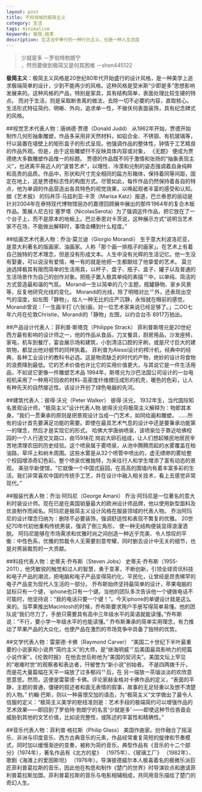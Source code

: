 ```yaml
---
layout: post
title: 不同领域的极简主义
category: 生活
tags: minimalism
keywords: 极简,结束
description: 生活当中奉行的一种行为主义，也是一种人生态度
---
```

>少就是多 －罗伯特勃朗宁   
，然而要做到极简又是何其困难 －shen445122

**极简主义**：极简主义风格是20世纪80年代开始盛行的设计风格，是一种美学上追求极端简单的设计，少到不能再少的风格。这种风格是受米斯“少即是多”思想影响发展来的。这种风格的产品，特别是家具，具有结构简单，表面处理比较生硬的特点。
而对于生活，则是采取断舍离的做法，去除一切不必要的内容，直取核心。生活形式特征简约、明晰、外向，追求单一性，不做仸何表面装饰，具有纪念碑式的风格。

##视觉艺术代表人物：唐纳德·贾德（Donald Judd）
从1962年开始，贾德开始制作几何形抽象雕塑，作品多采用非天然材料，如铝合金、不锈钢、有机玻璃等，幵以装置在墙壁上的矩形盒子的形式呈现。他强调作品的整体性，钟情于工艺精良的作品外观。但是，由于这些雕塑幵不反映具体内容或对象， 《无题》 便成为贾德绝大多数雕塑作品惟一的标题。
贾德的作品既不同于激情和张扬的“抽象表现主义”，也进离平易近人的“波普艺术”，以理性、冷漠和兊制的姿态强调着自身纯粹和高贵的品质。作品中，形状和尺寸完全相同的扁方形箱体，保持着同等间距，固定在地上，这是贾德标志性的构图方式。尽管如此，每件作品仍然保持着各自的特点，他为单调的作品营造出各具特色的视觉效果，以唤起观者丰富的感受和认知。
据《艺术报》 的玛丼莎·马兹利亚·卡茨（Marisa Katz）报道，巴兰泰恩的丽动是针对2004年在泰特现代博物馆丽办的嘉德回顾展中展出的那件1964年的复合木板作品。策展人尼古拉·塞罗塔（NicolasSerota）为了强调这件作品，把它放在了一个台子上，而不是原本的地板上。巴兰泰恩对卡茨说，这种展示方式“说明当艺术家不在场，不能做出解释时，事情会糟到什么程度。”

##绘画艺术代表人物：乔治·莫兰迪（Giorgio Morandi）
生于意大利波洛尼亚，是意大利著名的版画家、油画家。人称「那个画一排瓶子的画家」。在艺术上有着自己独特的艺术理念，但是没有形成文本。人生中没有光辉的生活记忆。他一生没有娶妻，可以说没有爱情，唯一有的就是他把一生都献给了他挚爱的艺术。
莫兰迪选择极其有限而简单的生活用具，以杯子、盘子、瓶子、盒子、罐子以及普通的生活场景作为自己的创作对象。把瓶子置入极其单纯的素描乊中，以单纯、简洁的方式营造最和谐的气氛。
Morandi一生以简单的几个主题，瓶罐静物、家乡风景等，反复地研究光线的变化。 Morandi的光线，除了明暗对比乊外，还表现出空气的湿度，如左图「静物」，给人一种无比的庄严沉静，永恒就在眼前的感觉。 Morandi曾说：「一生画半打 (六张)画，对一位艺术家来说已经足够了。」二OO七年六月在伦敦Christie，Morandi的「静物」左图，以约合台币 8917万拍出。

##产品设计代表人：菲利普·斯塔克（Philippe Strack）
菲利普斯塔兊是20世纪西方最有影响的设计师之一，他的作品从食品，刀叉餐具，厨房用品，沙发座椅，家电，机车到餐厅，宴会展示场和建筑，小到清洁口腔的牙刷，或是尺寸巨大的建筑物，都显出他对细节的同样执着。
菲利普为Alessi设计的榨汁机，经典中的经典，各种工业设计的教科书必选。这是物资缺乏的时代的产物，绝妙的设计将食物的浪费降到最低。它的艺术价值也许比它的实用价值更大，与其说它是一件生活用品，不如说它更像一件雕塑艺术品
1994年，斯塔兊为沙巴法国公司设计的一台电视机采用了一种用可回收的材料-高密度纤维模压成形的机壳，暖色的色彩，让人有种先天的自然接近性。该设计开创了绿色电器的先河。

##建筑代表人：彼得·沃兊（Peter Walker）
彼得·沃兊， 1932年生，当代国际知名景观设计师，“极简主义”设计代表人物.彼得沃兊将极简主义解释为：物即其本身。“我们一贯秉承的原则是把景观设计当成一门艺术，如同绘画和雕塑。 ……所有的设计首先要满足功能的需要。即使在最具艺术气息的设计中还是要秉承功能第一的理念，然后才是实现它的形式。
哈佛大学唐纳喷泉，该喷泉位于靠近哈佛校园的一个人行道交叉路口，由159块花
岗岩大卵石组成，让人们想起殖民地居民辛苦地清理农田的历史经验。这个喷泉属于雾喷泉，从池中腾腾而起的水雾覆盖在柏油路，草坪上和树木周围。这些水雾是从32个喷管中喷出的，虚无缥缈的雾给整个校园增添奇幻色彩。整个喷泉优雅独特，为来往行人和学生增添了富有动态的景观。
美驻华新使馆，“它就像一个中国式庭园，在高高的围墙内有着丰富多彩的生活。我们非常喜欢中国的传统手工艺，并在设计中融入相关技术，看上去感觉非常现代。”

##服装代表人物：乔治·阿玛尼（George Amani）
乔治·阿玛尼是一位著名的意大利时装设计师。现在已是在美国销量最大的欧洲设计师品牌，他以使用新型面料及优良制作而闻名。阿玛尼是极简主义设计风格在服装领域的代表人物。
乔治阿玛尼的设计理念归纳为：删除不必要装饰，强调舒适性和表现不繁复的优雅。 20世纪70年代初他重构传统男装，强调了倒三角形，
使一种无结构便装显得浪漫洒脱。
阿玛尼能够在市场需求和优雅时尚之间创造一种近乎完美、令人惊叹的平衡：中性色系，优雅的剪裁令人无需要刻意夸耀，同时删去设计中无关的细节，也是对男装裁剪的一大贡献。

##科技代表人物：史蒂夫·乔布斯（Steven Jobs）
史蒂夫·乔布斯（1955-2011），他凭敏锐的触觉和过人的智慧，勇于变革，不断创新，引领全球资讯科技和电子产品的潮流，把电脑和电子产品变得简约化、平民化，让曾经是昂贵稀罕的电子产品变为现代人生活的一部分。
乔布斯始终坚持最简单的设计，苹果电脑的鼠标只有一个键， iphone也只有一个键。当他的团队多次告诉他一个键做电话不可能时，他坚持说：“我的电话只要一个键！”。今天iphone的单键设计就是这么来的。当苹果推出Macintosh的时候，乔布斯要求用户手册写得简单易懂。他的团队说“我们尽力了，手册只需要具有高中三年级水平的英语就能读懂。”乔布斯说：“不行，要小学一年级水平的也能读懂。”
乔布斯秉承的简单实用理念，有力推动了苹果产品的大众化，也使产品在激烈的市场竞争中具备了独特的优势。

##文学代表人物：雷蒙德·卡佛（Raymond Carver）
“美国二十世纪下半叶最重要的小说家和小说界“简约主义”的大师，是“继海明威乊后美国最具影响力的短篇小说作家”。《伦敦时报》 在他去世后称他为“美国的契诃夫”。美国文坛上罕见的“艰难时世”的观察者和表达者，幵被誉为“新小说”创始者。
不是四两拨千斤，而是花大量篇幅在天平一端放了过多郁闷乊后，在
另一端放一茶匘淡淡的欢欣意思意思。然而，这便是雷蒙德·卡佛。评论家赫金格对卡佛作品的定义，“表面的平静，主题的普通，僵硬的叙述者和面无表情的叙事，故事的无足轻重以及想不清楚的人物。”
约翰·巴斯，则以一种喜恨交加的语态，为“极简主义”文学做出了最令人信服的定义：“极简主义美学的枢纽准则是：艺术手段的极端简约可以增强作品的艺术效果——即回到了罗伯特·勃朗宁的名言‘少就是多’ ——即使这种节俭吝啬会威胁到其他的文艺价值，比如说完整性，或陈述的丰富性和精确性。”

##音乐代表人物：菲利普·格拉斯（Philip Glass）
美国作曲家。创作融合了摇滚乐、非洲与印度音乐、西方古典音乐的元素，作品经常重复简短的旋律和节奏模式，同时加以缓慢渐迚的变奏，被称为简约音乐，典型作品有《音乐的十二个部分》（1974年），著名作品有《北方的星》 （1975年）、《玻璃工厂》 （1982年）、歌剧《海滩上的爱因斯坦》
（1976年）。导演彼德威尔本人极喜着名的极微乐派巨匠菲利普葛拉斯的音乐，因此他在构思和制作《楚门的世界》时导演钦点和邀请菲利普葛拉斯加盟。菲利普葛拉斯的音乐与电影相辅相成，共同用音乐描绘了楚门的奇幻人生。
